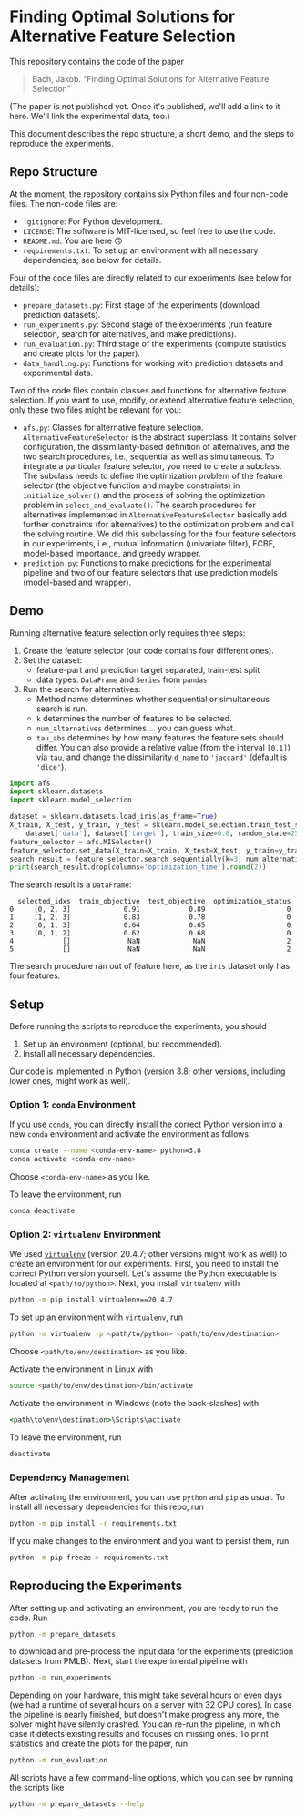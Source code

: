 # Finding Optimal Solutions for Alternative Feature Selection

This repository contains the code of the paper

> Bach, Jakob. "Finding Optimal Solutions for Alternative Feature Selection"

(The paper is not published yet.
Once it's published, we'll add a link to it here.
We'll link the experimental data, too.)

This document describes the repo structure, a short demo, and the steps to reproduce the experiments.

## Repo Structure

At the moment, the repository contains six Python files and four non-code files.
The non-code files are:

- `.gitignore`: For Python development.
- `LICENSE`: The software is MIT-licensed, so feel free to use the code.
- `README.md`: You are here :upside_down_face:
- `requirements.txt`: To set up an environment with all necessary dependencies; see below for details.

Four of the code files are directly related to our experiments (see below for details):

- `prepare_datasets.py`: First stage of the experiments
  (download prediction datasets).
- `run_experiments.py`: Second stage of the experiments
  (run feature selection, search for alternatives, and make predictions).
- `run_evaluation.py`: Third stage of the experiments
  (compute statistics and create plots for the paper).
- `data_handling.py`: Functions for working with prediction datasets and experimental data.

Two of the code files contain classes and functions for alternative feature selection.
If you want to use, modify, or extend alternative feature selection,
only these two files might be relevant for you:

- `afs.py`: Classes for alternative feature selection.
  `AlternativeFeatureSelector` is the abstract superclass.
  It contains solver configuration, the dissimilarity-based definition of alternatives,
  and the two search procedures, i.e., sequential as well as simultaneous.
  To integrate a particular feature selector, you need to create a subclass.
  The subclass needs to define the optimization problem of the feature selector
  (the objective function and maybe constraints) in `initialize_solver()` and
  the process of solving the optimization problem in `select_and_evaluate()`.
  The search procedures for alternatives implemented in `AlternativeFeatureSelector` basically add
  further constraints (for alternatives) to the optimization problem and call the solving routine.
  We did this subclassing for the four feature selectors in our experiments, i.e.,
  mutual information (univariate filter), FCBF, model-based importance, and greedy wrapper.
- `prediction.py`: Functions to make predictions for the experimental pipeline
  and two of our feature selectors that use prediction models (model-based and wrapper).

## Demo

Running alternative feature selection only requires three steps:

1) Create the feature selector (our code contains four different ones).
2) Set the dataset:
    - feature-part and prediction target separated, train-test split
    - data types: `DataFrame` and `Series` from `pandas`
3) Run the search for alternatives:
    - Method name determines whether sequential or simultaneous search is run.
    - `k` determines the number of features to be selected.
    - `num_alternatives` determines ... you can guess what.
    - `tau_abs` determines by how many features the feature sets should differ.
      You can also provide a relative value (from the interval `[0,1]`) via `tau`,
      and change the dissimilarity `d_name` to `'jaccard'` (default is `'dice'`).

```python
import afs
import sklearn.datasets
import sklearn.model_selection

dataset = sklearn.datasets.load_iris(as_frame=True)
X_train, X_test, y_train, y_test = sklearn.model_selection.train_test_split(
    dataset['data'], dataset['target'], train_size=0.8, random_state=25)
feature_selector = afs.MISelector()
feature_selector.set_data(X_train=X_train, X_test=X_test, y_train=y_train, y_test=y_test)
search_result = feature_selector.search_sequentially(k=3, num_alternatives=5, tau_abs=1)
print(search_result.drop(columns='optimization_time').round(2))
```

The search result is a `DataFrame`:

```
  selected_idxs  train_objective  test_objective  optimization_status
0     [0, 2, 3]             0.91            0.89                    0
1     [1, 2, 3]             0.83            0.78                    0
2     [0, 1, 3]             0.64            0.65                    0
3     [0, 1, 2]             0.62            0.68                    0
4            []              NaN             NaN                    2
5            []              NaN             NaN                    2
```

The search procedure ran out of feature here, as the `iris` dataset only has four features.

## Setup

Before running the scripts to reproduce the experiments, you should

1) Set up an environment (optional, but recommended).
2) Install all necessary dependencies.

Our code is implemented in Python (version 3.8; other versions, including lower ones, might work as well).

### Option 1: `conda` Environment

If you use `conda`, you can directly install the correct Python version into a new `conda` environment
and activate the environment as follows:

```bash
conda create --name <conda-env-name> python=3.8
conda activate <conda-env-name>
```

Choose `<conda-env-name>` as you like.

To leave the environment, run

```bash
conda deactivate
```

### Option 2: `virtualenv` Environment

We used [`virtualenv`](https://virtualenv.pypa.io/) (version 20.4.7; other versions might work as well)
to create an environment for our experiments.
First, you need to install the correct Python version yourself.
Let's assume the Python executable is located at `<path/to/python>`.
Next, you install `virtualenv` with

```bash
python -m pip install virtualenv==20.4.7
```

To set up an environment with `virtualenv`, run

```bash
python -m virtualenv -p <path/to/python> <path/to/env/destination>
```

Choose `<path/to/env/destination>` as you like.

Activate the environment in Linux with

```bash
source <path/to/env/destination>/bin/activate
```

Activate the environment in Windows (note the back-slashes) with

```cmd
<path\to\env\destination>\Scripts\activate
```

To leave the environment, run

```bash
deactivate
```

### Dependency Management

After activating the environment, you can use `python` and `pip` as usual.
To install all necessary dependencies for this repo, run

```bash
python -m pip install -r requirements.txt
```

If you make changes to the environment and you want to persist them, run

```bash
python -m pip freeze > requirements.txt
```

## Reproducing the Experiments

After setting up and activating an environment, you are ready to run the code.
Run

```bash
python -m prepare_datasets
```

to download and pre-process the input data for the experiments (prediction datasets from PMLB).
Next, start the experimental pipeline with

```bash
python -m run_experiments
```

Depending on your hardware, this might take several hours or even days
(we had a runtime of several hours on a server with 32 CPU cores).
In case the pipeline is nearly finished, but doesn't make progress any more,
the solver might have silently crashed.
You can re-run the pipeline, in which case it detects existing results and focuses on missing ones.
To print statistics and create the plots for the paper, run

```bash
python -m run_evaluation
```

All scripts have a few command-line options, which you can see by running the scripts like

```bash
python -m prepare_datasets --help
```
